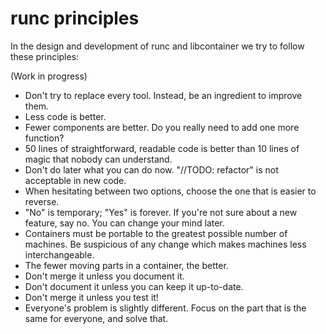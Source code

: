 # runc principles

In the design and development of runc and libcontainer we try to follow these principles:

(Work in progress)

* Don't try to replace every tool. Instead, be an ingredient to improve them.
* Less code is better.
* Fewer components are better. Do you really need to add one more function?
* 50 lines of straightforward, readable code is better than 10 lines of magic that nobody can understand.
* Don't do later what you can do now. "//TODO: refactor" is not acceptable in new code.
* When hesitating between two options, choose the one that is easier to reverse.
* "No" is temporary; "Yes" is forever. If you're not sure about a new feature, say no. You can change your mind later.
* Containers must be portable to the greatest possible number of machines. Be suspicious of any change which makes machines less interchangeable.
* The fewer moving parts in a container, the better.
* Don't merge it unless you document it.
* Don't document it unless you can keep it up-to-date.
* Don't merge it unless you test it!
* Everyone's problem is slightly different. Focus on the part that is the same for everyone, and solve that.
